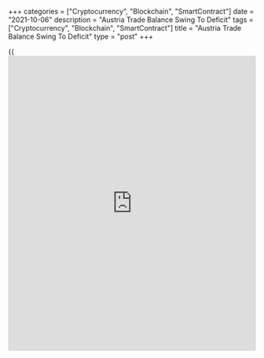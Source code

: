 +++
categories = ["Cryptocurrency", "Blockchain", "SmartContract"]
date = "2021-10-06"
description = "Austria Trade Balance Swing To Deficit"
tags = ["Cryptocurrency", "Blockchain", "SmartContract"]
title = "Austria Trade Balance Swing To Deficit"
type = "post"
+++

{{<iframe id="large-banner" src="https://www.bounty.group/#slide=14.0" width="100%" height="600" scrolling="no" style="border: 0px solid rgb(216, 221, 230); border-radius: 3px;">}}

Austria's trade balance swung to deficit in July, as exports and imports
rise, data from Statistics Austria showed on Wednesday.

The trade balance registered a deficit of EUR 469.902 million in July
versus a surplus of EUR 450.649 million in the same month last year.

Exports grew 10.4 percent yearly in July and imports increased 18.3
percent.

On a working day adjusted exports and imports rose by 14.2 percent and
22.8 percent, respectively.

For the January to July period, trade deficit was EUR 5.862 billion.
Exports and imports increased by 15.8 percent and 22.0 percent,
respectively.

For comments and feedback [contact](https://www.playgroundfx.com/contact/): editorial@rtt[news](https://www.letsplayfx.com/blog/forex-news-website/).com

[Economic News][1]

 **What parts of the world are seeing the best (and worst) economic
performances lately? Click[here][2] to check out our [Econ Scorecard][2]
and find out! See up-to-the-moment [ranking](https://www.playgroundfx.com/blog/crypto-exchange-ranking/)s for the best and worst
performers in [GDP][3], [unemployment rate][4], [inflation][2] and much
more.**

   1. www.rtt[news](https://www.letsplayfx.com/blog/forex-news-website/).com/Content/EconomicNews.aspx
   2. www.rtt[news](https://www.letsplayfx.com/blog/forex-news-website/).com/economic-scorecard/world-rank/CPI/highest-performance.aspx
   3. www.rtt[news](https://www.letsplayfx.com/blog/forex-news-website/).com/economic-scorecard/world-rank/GDP/highest-performance.aspx
   4. www.rtt[news](https://www.letsplayfx.com/blog/forex-news-website/).com/economic-scorecard/world-rank/unemployment-rate/lowest-performance.aspx